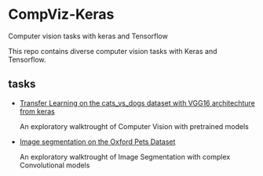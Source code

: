 # CompViz-Keras
Computer vision tasks with keras and Tensorflow


This repo contains diverse computer vision tasks with Keras and Tensorflow.

##  tasks
 - [Transfer Learning on the cats_vs_dogs dataset with VGG16 architechture from keras](https://github.com/Overlrd/CompViz-Keras/blob/main/Image-Classification/Transfer_Learning_cats_vs_dogs_VGG16.ipynb)
 
 
   An exploratory walktrought of Computer Vision with pretrained models 
   
 - [Image segmentation on the Oxford Pets Dataset](https://github.com/Overlrd/CompViz-Keras/blob/main/Image-Segmentation/Oxford-Pets-Dataset_image_segmentation.ipynb)
 
 
   An exploratory walktrought of Image Segmentation with complex Convolutional models
